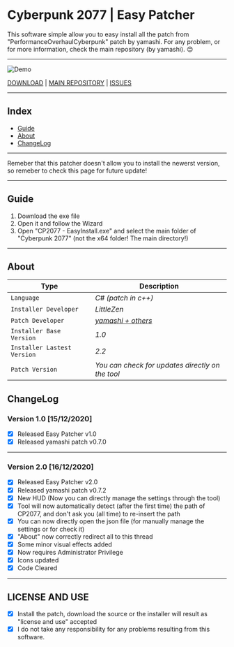 # Cyberpunk 2077 | Easy Patcher

This software simple allow you to easy install all the patch from "PerformanceOverhaulCyberpunk" patch by yamashi.
For any problem, or for more information, check the main repository (by yamashi). 😊

-----------
![Demo](https://i.imgur.com/okMWPzf.png)


[DOWNLOAD](https://bit.ly/384rLQZ) | [MAIN REPOSITORY](https://bit.ly/384rMEx) | [ISSUES](https://bit.ly/34cbtUX)

-----------

## Index
- [Guide](#guide)
- [About](#about)
- [ChangeLog](#changelog)

-----------

Remeber that this patcher doesn't allow you to install the newerst version, so remeber to check this page for future update!

-----------
## Guide

1) Download the exe file
2) Open it and follow the Wizard
3) Open "CP2077 - EasyInstall.exe" and select the main folder of "Cyberpunk 2077" (not the x64 folder! The main directory!)

-----------

## About
Type | Description
--- | --- 
`Language` | *C# (patch in c++)*
`Installer Developer` | *LittleZen*
`Patch Developer` | *[yamashi + others](https://github.com/yamashi/PerformanceOverhaulCyberpunk)*
`Installer Base Version` | *1.0*
`Installer Lastest Version` | *2.2*
`Patch Version` | *You can check for updates directly on the tool*

## ChangeLog

### Version 1.0 [15/12/2020]

- [x] Released Easy Patcher v1.0
- [x] Released yamashi patch v0.7.0

-----------

### Version 2.0 [16/12/2020]
- [x] Released Easy Patcher v2.0
- [x] Released yamashi patch v0.7.2
- [x] New HUD (Now you can directly manage the settings through the tool)
- [x] Tool will now automatically detect (after the first time) the path of CP2077, and don't ask you (all time) to re-insert the path
- [x] You can now directly open the json file (for manually manage the settings or for check it)
- [x] "About" now correctly redirect all to this thread
- [x] Some minor visual effects added
- [x] Now requires Administrator Privilege
- [x] Icons updated
- [x] Code Cleared 

-----------

## LICENSE AND USE

- [x] Install the patch, download the source or the installer will result as "license and use" accepted
- [x] I do not take any responsibility for any problems resulting from this software.
